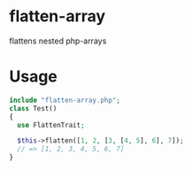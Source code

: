 # flatten-array
flattens nested php-arrays

# Usage
```php
include "flatten-array.php";
class Test()
{
  use FlattenTrait;

  $this->flatten([1, 2, [3, [4, 5], 6], 7]);
  // => [1, 2, 3, 4, 5, 6, 7]
}
```
